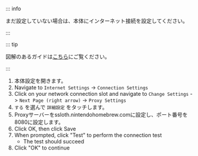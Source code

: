 ::: info

まだ設定していない場合は、本体にインターネット接続を設定してください。

:::

::: tip

図解のあるガイドは[こちら](/images/screenshots/set-proxy.png)にご覧ください。

:::

1. 本体設定を開きます。
2. Navigate to `Internet Settings` -> `Connection Settings`
3. Click on your network connection slot and navigate to `Change Settings` -> `Next Page (right arrow)` -> `Proxy Settings`
4. `する` を選んで `詳細設定` をタッチします。
5. Proxyサーバーをssloth.nintendohomebrew.comに設定し、ポート番号を8080に設定します。
6. Click OK, then click Save
7. When prompted, click "Test" to perform the connection test
    - The test should succeed
8. Click "OK" to continue